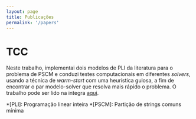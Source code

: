 ```yaml
---
layout: page
title: Publicações
permalink: '/papers'
---
```


# TCC

Neste trabalho, implementai dois modelos de PLI da literatura para o problema de PSCM e conduzi testes computacionais em diferentes _solvers_, usando a técnica de _warm-start_ com uma heurística gulosa, a fim de encontrar o par modelo-solver que resolva mais rápido o problema. O trabalho pode ser lido na integra [aqui](https://repositorio.ufc.br/handle/riufc/73703).

*[PLI]: Programação linear inteira
*[PSCM]: Partição de strings comuns mínima